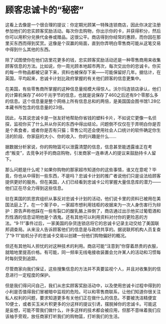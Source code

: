 # 顾客忠诚卡的“秘密”

这看上去像是一个很合理的提议：你定期光顾某一特殊连锁商店，因此你决定注册参加他们的忠实顾客奖励活动。每次你去购物，你出示你的卡，并获得积分，然后你可以用积分兑换代金券或赠品。这很公平。商店得到你经常的惠顾，而你因在那里买东西而得到奖赏。这像是个双赢的局面，直到你弄明白零售商可能从这笔交易中得到什么其他的东西。 

除了试图使你在他们店里花更多的钱，忠实顾客奖励活动还是一种零售商用来收集顾客信息的方法。比如说，你一周光顾本地超市两次，每次交出你的忠诚卡。你买的每一件物品都被记录下来，资料也被保存下来——可能保留好几年。据估计，在英国，平均起来，忠诚卡计划比政府掌握的有关他们顾客的信息更集中。 

在美国，有些零售商所掌握的这种信息量规模大得惊人。沃尔玛连锁店承认，他们的计算机保存了460千兆字节的信息，也就是说保存了460之后还有9个零那么多的信息。这个信息量是整个网络上所有信息总和的两倍，是美国国会图书馆1.28亿本藏书所包含的信息量的23倍。 

因此，与其说忠诚卡是一张友好地帮助你省钱的塑料卡片，不如说它更像一名侦探，监视你买了什么并从你买的东西中得出结论。问题倒不仅仅在于弄明白你是否是个素食者，或者你是否有只猫；零售公司还会使用社会人口统计的软件确定你生活的阶段、你家庭的大小、你的收入、你的兴趣是什么…… 

据数据分析家说，你的购物篮可以泄露清楚的信息，信息甚至能透露谁正在考虑“叛变”，去竞争对手的商店购物，引发商家一连串诱人的提议来鼓励持卡人留下。 

那么问题是什么呢？如果你购物的那家超市知道你的这些事情，谁又在意呢？毕竟，你也从中得到一些东西，不是吗？忠诚卡计划的推广者说他们只是设法给顾客提供更好的服务。但在美国，人们已经看到忠诚卡公司掌握大量信息库的潜力——他们正在尽全力得到这些信息。 

驻在美国的凯思宾组织从事反对忠诚卡计划的活动，他们说卡里的资料已被用在美国法庭上了。在一个案子中，一家超市想利用钱柜的收据来为一次人身伤害行为辩护：原告声称他踩在一些有裂口的酸乳酪上摔倒了，商店通过出示他买过葡萄酒和烈性酒的信息证明他是个酒鬼。还有其他可以利用资料对付你的更险恶的方法。“9·11”事件过后，一家美国的杂货连锁店将它的忠诚卡记录主动交给了美国联邦调查局。从来没人告诉顾客他们的信息是与政府共享的。据说联邦机构人员复查了“9·11”劫机分子的忠诚卡交易以创建一份他们购物偏好的概况。 

但还有其他叫人担忧的对这种技术的利用。商店可能“注意到”你穿着昂贵的衣服，就暗地里提高价格。有可能，同一频率无线电接收装置会允许某人的活动和习惯每时每刻受到追踪。 

尽管商家向我们保证，这些搜集信息的方法并不真要监视个人，并且对收集到的信息进行一定程度的保护。 

但是我们得问问自己，我们从忠实顾客奖励活动中，以及使用忠诚卡过程中得到的小利是否值得我们冒被暗中监视的危险。可以和零售商联系，让他们知道你很关注私人权利的问题，要求知道更多有关他们正在做什么的信息。不要被洗洁精便宜10便士，或者买玉米片积更多的分这样的提议引诱，摆脱掉你的忠诚卡。可能这是妄想，可能不管我们做什么，许多这样的技术都会被应用，但那不意味着我们应该袖手旁观，放任商家打听我们的购物篮，打听我们的生活。